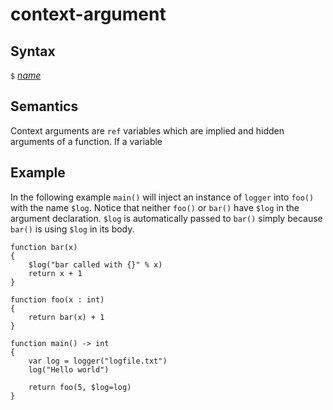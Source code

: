 # context-argument

## Syntax

`$` [_name_](name.md)

## Semantics
Context arguments are `ref` variables which are implied and hidden arguments of a function.
If a variable 

## Example

In the following example `main()` will inject an instance of `logger` into
`foo()` with the name `$log`. Notice that neither `foo()` or `bar()` have `$log`
in the argument declaration. `$log` is automatically passed to `bar()` simply
because `bar()` is using `$log` in its body.
```
function bar(x)
{
    $log("bar called with {}" % x)
    return x + 1
}

function foo(x : int)
{
    return bar(x) + 1
}

function main() -> int
{
    var log = logger("logfile.txt")
    log("Hello world")

    return foo(5, $log=log)
}
```
